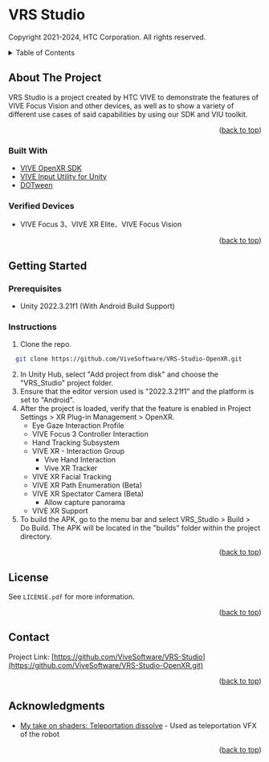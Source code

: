 # VRS Studio
Copyright 2021-2024, HTC Corporation. All rights reserved.

<details>
  <summary>Table of Contents</summary>
  <ol>
    <li>
      <a href="#about-the-project">About The Project</a>
      <ul>
        <li><a href="#built-with">Built With</a></li>
      </ul>
    </li>
    <li>
      <a href="#getting-started">Getting Started</a>
      <ul>
        <li><a href="#prerequisites">Prerequisites</a></li>
        <li><a href="#installation">Installation</a></li>
      </ul>
    </li>
    <li><a href="#license">License</a></li>
    <li><a href="#contact">Contact</a></li>
    <li><a href="#acknowledgments">Acknowledgments</a></li>
  </ol>
</details>



<!-- ABOUT THE PROJECT -->
## About The Project

VRS Studio is a project created by HTC VIVE to demonstrate the features of VIVE Focus Vision and other devices, as well as to show a variety of different use cases of said capabilities by using our SDK and VIU toolkit.

<p align="right">(<a href="#top">back to top</a>)</p>

### Built With

* [VIVE OpenXR SDK](https://developer.vive.com/resources/openxr/unity/)
* [VIVE Input Utility for Unity](https://github.com/ViveSoftware/ViveInputUtility-Unity)
* [DOTween](http://dotween.demigiant.com/)

### Verified Devices

* VIVE Focus 3、VIVE XR Elite、VIVE Focus Vision

<p align="right">(<a href="#top">back to top</a>)</p>

<!-- GETTING STARTED -->
## Getting Started

### Prerequisites

- Unity 2022.3.21f1 (With Android Build Support)

### Instructions

 1. Clone the repo.
  ```sh
    git clone https://github.com/ViveSoftware/VRS-Studio-OpenXR.git
  ```
 2. In Unity Hub, select "Add project from disk" and choose the "VRS_Studio" project folder.
 3. Ensure that the editor version used is "2022.3.21f1" and the platform is set to "Android".
 4. After the project is loaded, verify that the feature is enabled in Project Settings > XR Plug-in Management > OpenXR.
     - Eye Gaze Interaction Profile
     - VIVE Focus 3 Controller Interaction
     - Hand Tracking Subsystem
     - VIVE XR - Interaction Group
        - Vive Hand Interaction
        - Vive XR Tracker
     - VIVE XR Facial Tracking
     - VIVE XR Path Enumeration (Beta)
     - VIVE XR Spectator Camera (Beta)
        - Allow capture panorama
     - VIVE XR Support
5. To build the APK, go to the menu bar and select VRS_Studio > Build > Do Build. The APK will be located in the "builds" folder within the project directory.

<p align="right">(<a href="#top">back to top</a>)</p>

<!-- LICENSE -->
## License

See `LICENSE.pdf` for more information.

<p align="right">(<a href="#top">back to top</a>)</p>

<!-- CONTACT -->
## Contact

Project Link: [https://github.com/ViveSoftware/VRS-Studio](https://github.com/ViveSoftware/VRS-Studio-OpenXR.git)

<p align="right">(<a href="#top">back to top</a>)</p>

<!-- ACKNOWLEDGMENTS -->
## Acknowledgments

* [My take on shaders: Teleportation dissolve](https://halisavakis.com/my-take-on-shaders-teleportation-dissolve/) - Used as teleportation VFX of the robot

<p align="right">(<a href="#top">back to top</a>)</p>